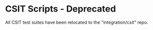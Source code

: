 # CSIT Scripts - Deprecated
All CSIT test suites have been relocated to the "integration/csit" repo.
